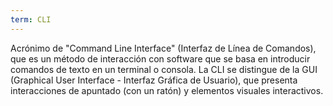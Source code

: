 ```yaml
---
term: CLI
---
```


Acrónimo de "Command Line Interface" (Interfaz de Línea de Comandos), que es un método de interacción con software que se basa en introducir comandos de texto en un terminal o consola. La CLI se distingue de la GUI (Graphical User Interface - Interfaz Gráfica de Usuario), que presenta interacciones de apuntado (con un ratón) y elementos visuales interactivos.